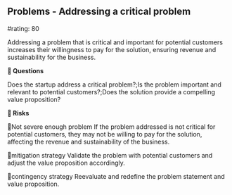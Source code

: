 

## Problems - Addressing a critical problem

#rating: 80


Addressing a problem that is critical and important for potential customers increases their willingness to pay for the solution, ensuring revenue and sustainability for the business.

**💭 Questions**

Does the startup address a critical problem?;Is the problem important and relevant to potential customers?;Does the solution provide a compelling value proposition?

**🚨 Risks**

🚨Not severe enough problem
If the problem addressed is not critical for potential customers, they may not be willing to pay for the solution, affecting the revenue and sustainability of the business.

🚨mitigation strategy
Validate the problem with potential customers and adjust the value proposition accordingly.

🚨contingency strategy
Reevaluate and redefine the problem statement and value proposition.




